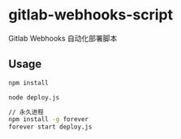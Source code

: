 # gitlab-webhooks-script
Gitlab Webhooks 自动化部署脚本


## Usage

```bash
npm install

node deploy.js

// 永久进程
npm install -g forever
forever start deploy.js
```



